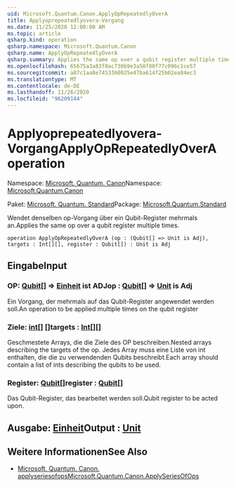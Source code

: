 ```yaml
---
uid: Microsoft.Quantum.Canon.ApplyOpRepeatedlyOverA
title: Applyoprepeatedlyovera-Vorgang
ms.date: 11/25/2020 12:00:00 AM
ms.topic: article
qsharp.kind: operation
qsharp.namespace: Microsoft.Quantum.Canon
qsharp.name: ApplyOpRepeatedlyOverA
qsharp.summary: Applies the same op over a qubit register multiple times.
ms.openlocfilehash: 65675a3a83f0ac730b9e3a58f80f77c096c1ce57
ms.sourcegitcommit: a87c1aa8e7453360025e47ba614f25b02ea84ec3
ms.translationtype: MT
ms.contentlocale: de-DE
ms.lasthandoff: 11/26/2020
ms.locfileid: "96209144"
---
```

# <a name="applyoprepeatedlyovera-operation"></a><span data-ttu-id="c8d3c-102">Applyoprepeatedlyovera-Vorgang</span><span class="sxs-lookup"><span data-stu-id="c8d3c-102">ApplyOpRepeatedlyOverA operation</span></span>

<span data-ttu-id="c8d3c-103">Namespace: [Microsoft. Quantum. Canon](xref:Microsoft.Quantum.Canon)</span><span class="sxs-lookup"><span data-stu-id="c8d3c-103">Namespace: [Microsoft.Quantum.Canon](xref:Microsoft.Quantum.Canon)</span></span>

<span data-ttu-id="c8d3c-104">Paket: [Microsoft. Quantum. Standard](https://nuget.org/packages/Microsoft.Quantum.Standard)</span><span class="sxs-lookup"><span data-stu-id="c8d3c-104">Package: [Microsoft.Quantum.Standard](https://nuget.org/packages/Microsoft.Quantum.Standard)</span></span>


<span data-ttu-id="c8d3c-105">Wendet denselben op-Vorgang über ein Qubit-Register mehrmals an.</span><span class="sxs-lookup"><span data-stu-id="c8d3c-105">Applies the same op over a qubit register multiple times.</span></span>

```qsharp
operation ApplyOpRepeatedlyOverA (op : (Qubit[] => Unit is Adj), targets : Int[][], register : Qubit[]) : Unit is Adj
```


## <a name="input"></a><span data-ttu-id="c8d3c-106">Eingabe</span><span class="sxs-lookup"><span data-stu-id="c8d3c-106">Input</span></span>

### <a name="op--qubit--unit--is-adj"></a><span data-ttu-id="c8d3c-107">OP: [Qubit](xref:microsoft.quantum.lang-ref.qubit)[] => [Einheit](xref:microsoft.quantum.lang-ref.unit)  ist ADJ</span><span class="sxs-lookup"><span data-stu-id="c8d3c-107">op : [Qubit](xref:microsoft.quantum.lang-ref.qubit)[] => [Unit](xref:microsoft.quantum.lang-ref.unit)  is Adj</span></span>

<span data-ttu-id="c8d3c-108">Ein Vorgang, der mehrmals auf das Qubit-Register angewendet werden soll.</span><span class="sxs-lookup"><span data-stu-id="c8d3c-108">An operation to be applied multiple times on the qubit register</span></span>


### <a name="targets--int"></a><span data-ttu-id="c8d3c-109">Ziele: [int](xref:microsoft.quantum.lang-ref.int)[] []</span><span class="sxs-lookup"><span data-stu-id="c8d3c-109">targets : [Int](xref:microsoft.quantum.lang-ref.int)[][]</span></span>

<span data-ttu-id="c8d3c-110">Geschmestete Arrays, die die Ziele des OP beschreiben.</span><span class="sxs-lookup"><span data-stu-id="c8d3c-110">Nested arrays describing the targets of the op.</span></span> <span data-ttu-id="c8d3c-111">Jedes Array muss eine Liste von int enthalten, die die zu verwendenden Qubits beschreibt.</span><span class="sxs-lookup"><span data-stu-id="c8d3c-111">Each array should contain a list of ints describing the qubits to be used.</span></span>


### <a name="register--qubit"></a><span data-ttu-id="c8d3c-112">Register: [Qubit](xref:microsoft.quantum.lang-ref.qubit)[]</span><span class="sxs-lookup"><span data-stu-id="c8d3c-112">register : [Qubit](xref:microsoft.quantum.lang-ref.qubit)[]</span></span>

<span data-ttu-id="c8d3c-113">Das Qubit-Register, das bearbeitet werden soll.</span><span class="sxs-lookup"><span data-stu-id="c8d3c-113">Qubit register to be acted upon.</span></span>



## <a name="output--unit"></a><span data-ttu-id="c8d3c-114">Ausgabe: [Einheit](xref:microsoft.quantum.lang-ref.unit)</span><span class="sxs-lookup"><span data-stu-id="c8d3c-114">Output : [Unit](xref:microsoft.quantum.lang-ref.unit)</span></span>



## <a name="see-also"></a><span data-ttu-id="c8d3c-115">Weitere Informationen</span><span class="sxs-lookup"><span data-stu-id="c8d3c-115">See Also</span></span>

- [<span data-ttu-id="c8d3c-116">Microsoft. Quantum. Canon. applyseriesofops</span><span class="sxs-lookup"><span data-stu-id="c8d3c-116">Microsoft.Quantum.Canon.ApplySeriesOfOps</span></span>](xref:Microsoft.Quantum.Canon.ApplySeriesOfOps)